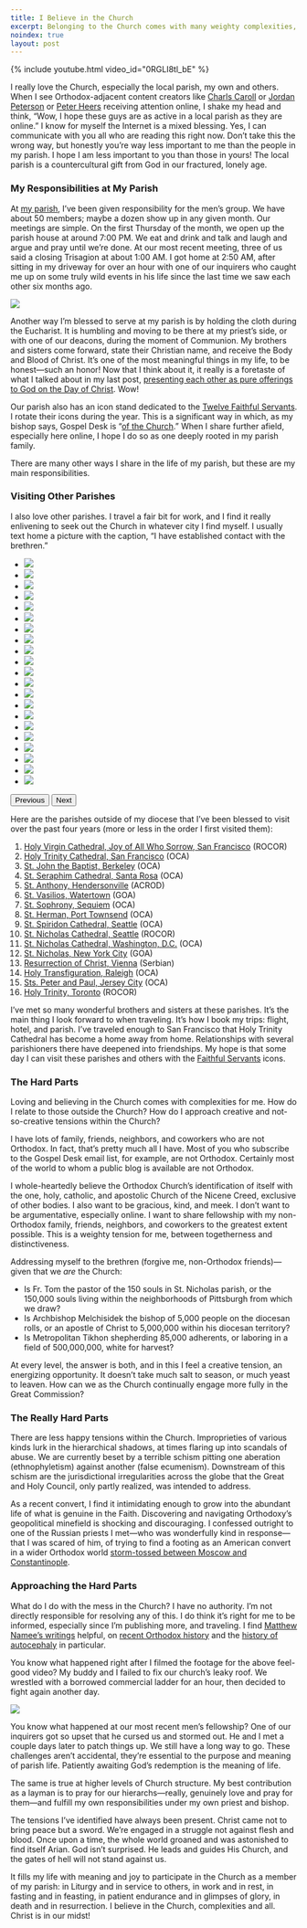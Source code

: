 ```yaml
---
title: I Believe in the Church
excerpt: Belonging to the Church comes with many weighty complexities, yet Christ is in our midst.
noindex: true
layout: post
---
```

<script src="/assets/glide-3.7.1.js"></script>
<link rel="stylesheet" href="/assets/glide-3.7.1.css">

{% include youtube.html video_id="0RGLI8tl_bE" %}

I really love the Church, especially the local parish, my own and others.  When
I see Orthodox-adjacent content creators like [Charls
Caroll](https://www.youtube.com/watch?v=tUmTqIg_lrk) or [Jordan
Peterson](https://open.spotify.com/episode/4IQvrirSZJ4wUGYhNjz8dX) or [Peter
Heers](https://www.assemblyofbishops.org/news/2023/communique-04202023)
receiving attention online, I shake my head and think, “Wow, I hope these guys
are as active in a local parish as they are online.” I know for myself the
Internet is a mixed blessing. Yes, I can communicate with you all who are
reading this right now. Don’t take this the wrong way, but honestly you’re way
less important to me than the people in my parish. I hope I am less important
to you than those in yours! The local parish is a countercultural gift from God
in our fractured, lonely age.

### My Responsibilities at My Parish

At [my parish](https://orthodoxpittsburgh.org/), I’ve been given responsibility for the men’s group. We have about
50 members; maybe a dozen show up in any given month. Our meetings are simple.
On the first Thursday of the month, we open up the parish house at around 7:00
PM. We eat and drink and talk and laugh and argue and pray until we’re done. At
our most recent meeting, three of us said a closing Trisagion at about 1:00 AM.
I got home at 2:50 AM, after sitting in my driveway for over an hour with one
of our inquirers who caught me up on some truly wild events in his life since
the last time we saw each other six months ago.

<div class="image">
    <img src="guys.webp">
</div>

Another way I’m blessed to serve at my parish is by holding the cloth during
the Eucharist. It is humbling and moving to be there at my priest’s side, or
with one of our deacons, during the moment of Communion. My brothers and
sisters come forward, state their Christian name, and receive the Body and
Blood of Christ. It’s one of the most meaningful things in my life, to be
honest—such an honor! Now that I think about it, it really is a foretaste of
what I talked about in my last post, [presenting each other as pure offerings to
God on the Day of Christ](/2024/lets-be-holy-together/). Wow!

Our parish also has an icon stand dedicated to the [Twelve Faithful
Servants](/the-twelve-faithful-servants/). I rotate their icons during the
year. This is a significant way in which, as my bishop says, Gospel Desk is
“[of the Church](/about/).” When I share further afield, especially here
online, I hope I do so as one deeply rooted in my parish family.
 
There are many other ways I share in the life of my parish, but these are my
main responsibilities.

### Visiting Other Parishes

I also love other parishes. I travel a fair bit for work, and I find it really
enlivening to seek out the Church in whatever city I find myself. I usually
text home a picture with the caption, “I have established contact with the
brethren.”

<div class="glide">
  <div class="glide__track" data-glide-el="track">
    <ul class="glide__slides">
		<li class="glide__slide"><img src="sea-1.webp"></li>
		<li class="glide__slide"><img src="sea-2.webp"></li>
		<li class="glide__slide"><img src="sea-3.webp"></li>
		<li class="glide__slide"><img src="sea-4.webp"></li>
		<li class="glide__slide"><img src="sea-5.webp"></li>
		<li class="glide__slide"><img src="sf-1.webp"></li>
		<li class="glide__slide"><img src="sf-2.webp"></li>
		<li class="glide__slide"><img src="sf-3.webp"></li>
		<li class="glide__slide"><img src="vie-1.webp"></li>
		<li class="glide__slide"><img src="vie-2.webp"></li>
		<li class="glide__slide"><img src="vie-3.webp"></li>
		<li class="glide__slide"><img src="vie-4.webp"></li>
		<li class="glide__slide"><img src="vie-5.webp"></li>
		<li class="glide__slide"><img src="vie-6.webp"></li>
		<li class="glide__slide"><img src="jc-1.webp"></li>
		<li class="glide__slide"><img src="jc-2.webp"></li>
		<li class="glide__slide"><img src="jc-3.webp"></li>
		<li class="glide__slide"><img src="yyz-1.webp"></li>
		<li class="glide__slide"><img src="yyz-2.webp"></li>
		<li class="glide__slide"><img src="yyz-3.webp"></li>
		<li class="glide__slide"><img src="yyz-4.webp"></li>
    </ul>
  </div>
  <div class="glide__arrows" data-glide-el="controls">
    <button class="glide__arrow glide__arrow--left" data-glide-dir="<"><span></span> Previous</button>
    <button class="glide__arrow glide__arrow--right" data-glide-dir=">">Next <span></span></button>
  </div>
</div>
<script>new Glide('.glide').mount()</script>

Here are the parishes outside of my diocese that I’ve been blessed to visit
over the past four years (more or less in the order I first visited them):

1. [Holy Virgin Cathedral, Joy of All Who Sorrow, San Francisco](https://sfsobor.com/) (ROCOR)
1. [Holy Trinity Cathedral, San Francisco](https://holy-trinity.org/) (OCA)
1. [St. John the Baptist, Berkeley](https://stjohnthebaptistberkeley.org/) (OCA)
1. [St. Seraphim Cathedral, Santa Rosa](https://saintseraphim.com/) (OCA)
1. [St. Anthony, Hendersonville](https://saintanthonyorthodoxwnc.org/) (ACROD)
1. [St. Vasilios, Watertown](https://saintvasilios.org/) (GOA)
1. [St. Sophrony, Sequiem](https://orthodoxsequim.com/) (OCA)
1. [St. Herman, Port Townsend](https://orthodoxporttownsend.com/) (OCA)
1. [St. Spiridon Cathedral, Seattle](https://saintspiridon.org/) (OCA)
1. [St. Nicholas Cathedral, Seattle](https://www.saintnicholascathedral.org/) (ROCOR)
1. [St. Nicholas Cathedral, Washington, D.C.](https://www.stnicholasdc.org/) (OCA)
1. [St. Nicholas, New York City](https://stnicholaswtc.org/) (GOA)
1. [Resurrection of Christ, Vienna](http://www.crkva.at/parohije/bec/) (Serbian)
1. [Holy Transfiguration, Raleigh](https://www.holytransfiguration-oca.org/) (OCA)
1. [Sts. Peter and Paul, Jersey City](https://www.peterandpaulcathedral.com/) (OCA)
1. [Holy Trinity, Toronto](https://www.holytrinity.ws/) (ROCOR)

I’ve met so many wonderful brothers and sisters at these parishes. It’s the
main thing I look forward to when traveling. It’s how I book my trips: flight,
hotel, and parish. I’ve traveled enough to San Francisco that Holy Trinity
Cathedral has become a home away from home. Relationships with several
parishioners there have deepened into friendships. My hope is that some day I
can visit these parishes and others with the [Faithful
Servants](/the-twelve-faithful-servants/) icons.


### The Hard Parts

Loving and believing in the Church comes with complexities for me. How do I
relate to those outside the Church? How do I approach creative and
not-so-creative tensions within the Church?

I have lots of family, friends, neighbors, and coworkers who are not Orthodox.
In fact, that’s pretty much all I have. Most of you who subscribe to the Gospel
Desk email list, for example, are not Orthodox. Certainly most of the world to
whom a public blog is available are not Orthodox.

I whole-heartedly believe the Orthodox Church’s identification of
itself with the one, holy, catholic, and apostolic Church of the Nicene Creed,
exclusive of other bodies. I also want to be gracious, kind, and meek. I don’t
want to be argumentative, especially online. I want to share fellowship with my
non-Orthodox family, friends, neighbors, and coworkers to the greatest extent
possible. This is a weighty tension for me, between togetherness and
distinctiveness.

Addressing myself to the brethren (forgive me, non-Orthodox friends)—given
that we _are_ the Church:

- Is Fr. Tom the pastor of the 150 souls in St. Nicholas
parish, or the 150,000 souls living within the neighborhoods of Pittsburgh from
which we draw?
- Is Archbishop Melchisidek the bishop of 5,000 people on the
diocesan rolls, or an apostle of Christ to 5,000,000 within his diocesan
territory?
- Is Metropolitan Tikhon shepherding 85,000 adherents, or laboring in
a field of 500,000,000, white for harvest?

At every level, the answer is both, and in this I feel a creative tension, an
energizing opportunity. It doesn’t take much salt to season, or much yeast to
leaven. How can we as the Church continually engage more fully in the Great
Commission?

### The Really Hard Parts

There are less happy tensions within the Church. Improprieties of various kinds
lurk in the hierarchical shadows, at times flaring up into scandals of abuse.
We are currently beset by a terrible schism pitting one aberation
(ethnophyletism) against another (false ecumenism). Downstream of this schism
are the jurisdictional irregularities across the globe that the Great and Holy
Council, only partly realized, was intended to address.

As a recent convert, I find it intimidating enough to grow into the abundant
life of what is genuine in the Faith. Discovering and navigating Orthodoxy’s
geopolitical minefield is shocking and discouraging. I confessed outright to
one of the Russian priests I met—who was wonderfully kind in response—that I
was scared of him, of trying to find a footing as an American convert in a
wider Orthodox world [storm-tossed between Moscow and
Constantinople](https://www.orthodoxhistory.org/2023/07/19/how-did-orthodoxy-get-into-this-mess/).

### Approaching the Hard Parts

What do I do with the mess in the Church? I have no authority. I’m not directly
responsible for resolving any of this. I do think it’s right for me to be
informed, especially since I’m publishing more, and traveling. I find [Matthew
Namee’s writings](https://www.orthodoxhistory.org/) helpful, on
[recent Orthodox
history](https://www.orthodoxhistory.org/2023/07/19/how-did-orthodoxy-get-into-this-mess/)
and the [history of
autocephaly](https://www.orthodoxhistory.org/2022/05/24/when-did-todays-autocephalous-churches-come-into-being/)
in particular.

You know what happened right after I filmed the footage for the above feel-good
video? My buddy and I failed to fix our church’s leaky roof. We wrestled with a
borrowed commercial ladder for an hour, then decided to fight again another
day.

<div class="image">
    <img src="ladder.webp">
</div>

You know what happened at our most recent men’s fellowship? One of our
inquirers got so upset that he cursed us and stormed out. He and I met a couple
days later to patch things up. We still have a long way to go. These challenges
aren’t accidental, they’re essential to the purpose and meaning of parish life.
Patiently awaiting God’s redemption is the meaning of life.

The same is true at higher levels of Church structure. My best contribution as
a layman is to pray for our hierarchs—really, genuinely love and pray for
them—and fulfill my own responsibilities under my own priest and bishop.

The tensions I’ve identified have always been present. Christ came not to bring
peace but a sword. We’re engaged in a struggle not against flesh and blood.
Once upon a time, the whole world groaned and was astonished to find itself
Arian. God isn’t surprised. He leads and guides His Church, and the gates of
hell will not stand against us.

It fills my life with meaning and joy to participate in the Church as a member
of my parish: in Liturgy and in service to others, in work and in rest, in
fasting and in feasting, in patient endurance and in glimpses of glory, in
death and in resurrection. I believe in the Church, complexities and all.
Christ is in our midst!
